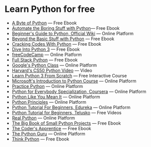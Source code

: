 # Learn Python for free

- [A Byte of Python](https://python.swaroopch.com/) — Free Ebook
- [Automate the Boring Stuff with Python](https://automatetheboringstuff.com/)— Free Ebook
- [Beginner's Guide to Python, Official Wiki](https://wiki.python.org/moin/BeginnersGuide) — Online Platform
- [Beyond the Basic Stuff with Python](https://inventwithpython.com/beyond/) — Free Ebook
- [Cracking Codes With Python](https://inventwithpython.com/cracking/) — Free Ebook
- [Dive Into Python 3](https://diveintopython3.net/) — Free Ebook
- [freeCodeCamp]() — Online Platform
- [Full Stack Python](https://www.fullstackpython.com/) — Free Ebook
- [Google's Python Class](https://developers.google.com/edu/python) — Online Platform
- [Harvard's CS50 Python Video](https://www.youtube.com/watch?v=nLRL_NcnK-4) — Video
- [Learn Python 3 From Scratch](https://www.educative.io/courses/learn-python-3-from-scratch) — Free Interactive Course
- [Microsoft's Introduction to Python Course](https://learn.microsoft.com/en-us/training/modules/intro-to-python/) — Online Platform
- [Practice Python](https://www.practicepython.org/) — Online Platform
- [Python for Everybody Specialization, Coursera](https://www.coursera.org/specializations/python) — Online Platform
- [Python Like You Mean It](https://www.pythonlikeyoumeanit.com/) — Online Platform
- [Python Principles](https://pythonprinciples.com/) — Online Platform
- [Python Tutorial For Beginners, Edureka](https://www.edureka.co/blog/python-tutorial/) — Online Platform
- [Python Tutorial for Beginners, Telusko](https://www.youtube.com/playlist?list=PLsyeobzWxl7poL9JTVyndKe62ieoN-MZ3) — Free Videos
- [Real Python](https://realpython.com/) — Online Platform
- [The Big Book of Small Python Projects](https://inventwithpython.com/bigbookpython/) — Free Ebook
- [The Coder's Apprentice](https://www.spronck.net/pythonbook/) — Free Ebook
- [The Python Guru](https://thepythonguru.com/) — Online Platform
- [Think Python](https://allendowney.github.io/ThinkPython/) — Free Ebook
